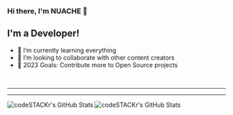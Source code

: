 ### Hi there, I'm NUACHE  👋 



## I'm a Developer!





- 🌱 I’m currently learning everything
- 👯 I’m looking to collaborate with other content creators
- 🥅 2023 Goals: Contribute more to Open Source projects

<br />

---

---


</details>


 
<img align="left" alt="codeSTACKr's GitHub Stats" src="https://github-readme-stats.vercel.app/api/top-langs/?username=NUACHE" />

  

  <img align="left" alt="codeSTACKr's GitHub Stats" src="https://github-readme-stats.vercel.app/api?username=NUACHE&show_icons=true&hide_border=false&count_private=true" />
  





[website]: https://codeSTACKr.com
[course]: http://vsCodeHero.com
[twitter]: https://twitter.com/codeSTACKr
[youtube]: https://youtube.com/codeSTACKr
[instagram]: https://instagram.com/codeSTACKr
[linkedin]: https://linkedin.com/in/codeSTACKr
[webdevplaylist]: https://www.youtube.com/playlist?list=PLkwxH9e_vrAJ0WbEsFA9W3I1W-g_BTsbt
[jsplaylist]: https://www.youtube.com/playlist?list=PLkwxH9e_vrALRJKu7wfXby3MKeflhTu6B
[cssplaylist]: https://www.youtube.com/playlist?list=PLkwxH9e_vrALSdvZuEh6gqQdmDoDIoqz4
[reactplaylist]: https://www.youtube.com/playlist?list=PLkwxH9e_vrAK4TdffpxKY3QGyHCpxFcQ0
